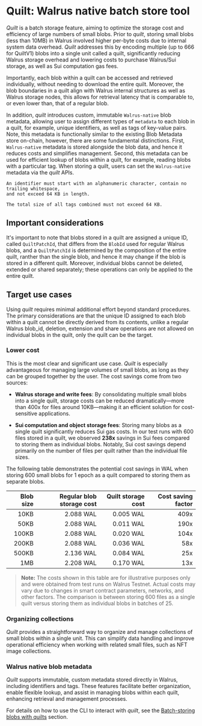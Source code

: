 # Quilt: Walrus native batch store tool

*Quilt* is a batch storage feature, aiming to optimize the storage cost and efficiency of large
numbers of small blobs. Prior to *quilt*, storing small blobs (less than 10MB) in Walrus
involved higher per-byte costs due to internal system data overhead. *Quilt* addresses this by
encoding multiple (up to 666 for QuiltV1) blobs into a single unit called a quilt, significantly
reducing Walrus storage overhead and lowering costs to purchase Walrus/Sui storage, as well as Sui
computation gas fees.

Importantly, each blob within a quilt can be accessed and retrieved individually, without needing
to download the entire quilt. Moreover, the blob boundaries in a quilt align with Walrus
internal structures as well as Walrus storage nodes, this allows for retrieval latency that is
comparable to, or even lower than, that of a regular blob.

In addition, *quilt* introduces custom, immutable `Walrus-native` blob metadata, allowing user to
assign different types of `metadata` to each blob in a quilt, for example, unique identifiers, as
well as tags of key-value pairs. Note, this metadata is functionally similar to the existing
Blob Metadata store on-chain, however, there are some fundamental distinctions. First,
`Walrus-native` metadata is stored alongside the blob data, and hence it reduces costs and
simplifies management. Second, this metadata can be used for efficient lookup of blobs within a
quilt, for example, reading blobs with a particular tag. When storing a quilt, users can set
the `Walrus-native` metadata via the *quilt* APIs.

```admonish warning
An identifier must start with an alphanumeric character, contain no trailing whitespace,
and not exceed 64 KB in length.

The total size of all tags combined must not exceed 64 KB.
```

## Important considerations

It's important to note that blobs stored in a quilt are assigned a unique ID, called `QuiltPatchId`,
that differs from the `BlobId` used for regular Walrus blobs, and a `QuiltPatchId` is determined by
the composition of the entire quilt, ranther than the single blob, and hence it may change if the
blob is stored in a different quilt. Moreover, individual blobs cannot be deleted, extended or shared
separately; these operations can only be applied to the entire quilt.

## Target use cases

Using *quilt* requires minimal additional effort beyond standard procedures. The primary
considerations are that the unique ID assigned to each blob within a quilt cannot be
directly derived from its contents, unlike a regular Walrus blob_id, deletion, extension
and share operations are not allowed on individual blobs in the quilt, only the quilt
can be the target.

### Lower cost

This is the most clear and significant use case. *Quilt* is especially advantageous for
managing large volumes of small blobs, as long as they can be grouped together by the
user. The cost savings come from two sources:

- **Walrus storage and write fees**: By consolidating multiple small blobs into a single
    quilt, storage costs can be reduced dramatically—more than 400x for files around 10KB—making
    it an efficient solution for cost-sensitive applications.

- **Sui computation and object storage fees**: Storing many blobs as a single quilt
    significantly reduces Sui gas costs. In our test runs with 600 files stored in a quilt,
    we observed **238x** savings in Sui fees compared to storing them as individual blobs.
    Notably, Sui cost savings depend primarily on the number of files per quilt rather than
    the individual file sizes.

The following table demonstrates the potential cost savings in WAL when storing 600 small
blobs for 1 epoch as a quilt compared to storing them as separate blobs.

| Blob size | Regular blob storage cost | Quilt storage cost | Cost saving factor |
|----------:|--------------------------:|-------------------:|-------------------:|
|      10KB |                 2.088 WAL |          0.005 WAL |               409x |
|      50KB |                 2.088 WAL |          0.011 WAL |               190x |
|     100KB |                 2.088 WAL |          0.020 WAL |               104x |
|     200KB |                 2.088 WAL |          0.036 WAL |                58x |
|     500KB |                 2.136 WAL |          0.084 WAL |                25x |
|       1MB |                 2.208 WAL |          0.170 WAL |                13x |

> **Note:** The costs shown in this table are for illustrative purposes only and were obtained
> from test runs on Walrus Testnet. Actual costs may vary due to changes in smart contract
> parameters, networks, and other factors. The comparison is between storing 600 files as a single
> quilt versus storing them as individual blobs in batches of 25.

### Organizing collections

*Quilt* provides a straightforward way to organize and manage collections of small blobs
within a single unit. This can simplify data handling and improve operational efficiency
when working with related small files, such as NFT image collections.

### Walrus native blob metadata

*Quilt* supports immutable, custom metadata stored directly in Walrus, including
identifiers and tags. These features facilitate better organization, enable flexible
lookup, and assist in managing blobs within each quilt, enhancing retrieval and
management processes.

For details on how to use the CLI to interact with *quilt*, see the
[Batch-storing blobs with quilts](./client-cli.md#batch-storing-blobs-with-quilt) section.
